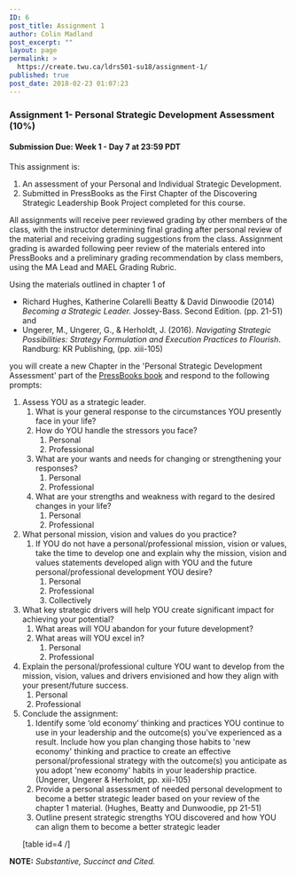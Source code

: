 ```yaml
---
ID: 6
post_title: Assignment 1
author: Colin Madland
post_excerpt: ""
layout: page
permalink: >
  https://create.twu.ca/ldrs501-su18/assignment-1/
published: true
post_date: 2018-02-23 01:07:23
---
```

<h3>Assignment 1- Personal Strategic Development Assessment (10%)</h3>

<h4>Submission Due: Week 1 - Day 7 at 23:59 PDT</h4>

This assignment is:
1.  An assessment of your Personal and Individual Strategic Development.
2.  Submitted in PressBooks  as the First Chapter of the Discovering Strategic Leadership Book Project completed for this course.

All assignments will receive peer reviewed grading by other members of the class, with the instructor determining final grading after personal review of the material and receiving grading suggestions from the class. Assignment grading is awarded following peer review of the materials entered into PressBooks and a preliminary grading recommendation by class members, using the MA Lead and MAEL Grading Rubric.

Using the materials outlined in chapter 1 of 
- Richard Hughes, Katherine Colarelli Beatty &amp; David Dinwoodie (2014) <em>Becoming a Strategic Leader.</em> Jossey-Bass. Second Edition. (pp. 21-51) and 
- Ungerer, M., Ungerer, G., &amp; Herholdt, J. (2016). <em>Navigating Strategic Possibilities: Strategy Formulation and Execution Practices to Flourish</em>. Randburg: KR Publishing, (pp. xiii-105)

you will create a new Chapter in the 'Personal Strategic Development Assessment' part of the <a href="https://books.twu.ca/strategic-discoveries/">PressBooks book</a> and respond to the following prompts:

<ol>
<li>Assess YOU as a strategic leader.

<ol>
<li>What is your general response to the circumstances YOU presently face in your life?</li>
<li>How do YOU handle the stressors you face?

<ol>
<li>Personal</li>
<li>Professional</li>
</ol></li>
<li>What are your wants and needs for changing or strengthening your responses?

<ol>
<li>Personal</li>
<li>Professional</li>
</ol></li>
<li>What are your strengths and weakness with regard to the desired changes in your life?

<ol>
<li>Personal</li>
<li>Professional</li>
</ol></li>
</ol></li>
<li>What personal mission, vision and values do you practice?

<ol>
<li>If YOU do not have a personal/professional mission, vision or values, take the time to develop one and explain why the mission, vision and values statements developed align with YOU and the future personal/professional development YOU desire?

<ol>
<li>Personal</li>
<li>Professional</li>
<li>Collectively</li>
</ol></li>
</ol></li>
<li>What key strategic drivers will help YOU create significant impact for achieving your potential?

<ol>
<li>What areas will YOU abandon for your future development?</li>
<li>What areas will YOU excel in?

<ol>
<li>Personal</li>
<li>Professional</li>
</ol></li>
</ol></li>
<li>Explain the personal/professional culture YOU want to develop from the mission, vision, values and drivers envisioned and how they align with your present/future success.

<ol>
<li>Personal</li>
<li>Professional</li>
</ol></li>
<li>Conclude the assignment:

<ol>
<li>Identify some ‘old economy’ thinking and practices YOU continue to use in your leadership and the outcome(s) you've experienced as a result. Include how you plan changing those habits to 'new economy' thinking and practice to create an effective personal/professional strategy with the outcome(s) you anticipate as you adopt 'new economy' habits in your leadership practice. (Ungerer, Ungerer &amp; Herholdt, pp. xiii-105)</li>
<li>Provide a personal assessment of needed personal development to become a better strategic leader based on your review of the chapter 1 material. (Hughes, Beatty and Dunwoodie, pp 21-51)</li>
<li>Outline present strategic strengths YOU discovered and how YOU can align them to become a better strategic leader</li>
</ol>

[table id=4 /]</p></li>
</ol>

<p><strong>NOTE:</strong> <em>Substantive, Succinct and Cited.</em>